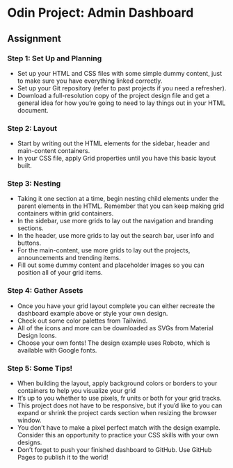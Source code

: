 # Odin Project: Admin Dashboard

## Assignment

### Step 1: Set Up and Planning

- Set up your HTML and CSS files with some simple dummy content, just to make sure you have everything linked correctly.
- Set up your Git repository (refer to past projects if you need a refresher).
- Download a full-resolution copy of the project design file and get a general idea for how you’re going to need to lay things out in your HTML document.

### Step 2: Layout

- Start by writing out the HTML elements for the sidebar, header and main-content containers.
- In your CSS file, apply Grid properties until you have this basic layout built.

### Step 3: Nesting

- Taking it one section at a time, begin nesting child elements under the parent elements in the HTML. Remember that you can keep making grid containers within grid containers.
- In the sidebar, use more grids to lay out the navigation and branding sections.
- In the header, use more grids to lay out the search bar, user info and buttons.
- For the main-content, use more grids to lay out the projects, announcements and trending items.
- Fill out some dummy content and placeholder images so you can position all of your grid items.

### Step 4: Gather Assets

- Once you have your grid layout complete you can either recreate the dashboard example above or style your own design.
- Check out some color palettes from Tailwind.
- All of the icons and more can be downloaded as SVGs from Material Design Icons.
- Choose your own fonts! The design example uses Roboto, which is available with Google fonts.

### Step 5: Some Tips!

- When building the layout, apply background colors or borders to your containers to help you visualize your grid
- It’s up to you whether to use pixels, fr units or both for your grid tracks.
- This project does not have to be responsive, but if you’d like to you can expand or shrink the project cards section when resizing the browser window.
- You don’t have to make a pixel perfect match with the design example. Consider this an opportunity to practice your CSS skills with your own designs.
- Don’t forget to push your finished dashboard to GitHub. Use GitHub Pages to publish it to the world!


